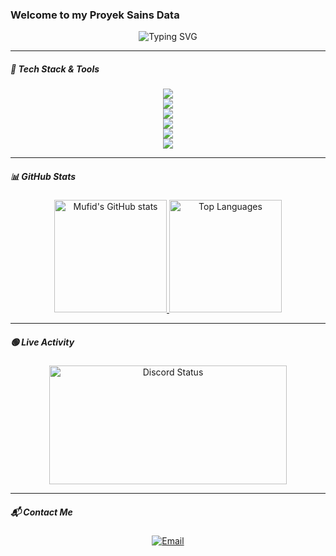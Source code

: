 ### Welcome to my Proyek Sains Data

<!-- Typing animation -->
<p align="center" style="background-color: transparent;">
  <img src="https://readme-typing-svg.demolab.com?font=Fira+Code&pause=1000&color=6793F7&width=435&lines=Hi%2C+everyone!+I'm+Ahmad+Mufid+Risqi.;Welcome+to+my+Github+profile!+&background=transparent" alt="Typing SVG" />
</p>

---

##### 🚀 Tech Stack & Tools

<p align="center" style="bacground-color: transparent;">
  <img src="https://skills.syvixor.com/api/icons?i=typescript,javascript,dart,php,nodejs,bun&theme=dark&background=transparent" /><br/>
  <img src="https://skills.syvixor.com/api/icons?i=react,nextjs,vue,nuxtjs,flutter,threejs&theme=dark&background=transparent" /><br/>
  <img src="https://skills.syvixor.com/api/icons?i=tailwind,express,nestjs,laravel,prisma,redis&theme=dark&background=transparent" /><br/>
  <img src="https://skills.syvixor.com/api/icons?i=mysql,postgresql,mongodb,firebase,drizzle,neon&theme=dark&background=transparent" /><br/>
  <img src="https://skills.syvixor.com/api/icons?i=supabase,docker,postman,git,figma,vite&theme=dark&background=transparent" /><br/>
  <img src="https://skills.syvixor.com/api/icons?i=unity,csharp&theme=dark&background=00000000" />
</p>

---

##### 📊 GitHub Stats

<p align="center">
  <a href="https://github.com/Mufid-031">
    <img height="180px" src="https://github-readme-stats.vercel.app/api?username=Mufid-031&theme=dracula&show_icons=true&hide_border=true&count_private=true" alt="Mufid's GitHub stats" />
    <img height="180px" src="https://github-readme-stats.vercel.app/api/top-langs/?username=Mufid-031&theme=dracula&hide_border=true&layout=compact" alt="Top Languages" />
  </a>
</p>

---

##### 🟢 Live Activity

<p align="center">
  <img src="https://lanyard.cnrad.dev/api/754215172905762837" width="380" height="190" alt="Discord Status" />
</p>

---

##### 📬 Contact Me

<p align="center">
  <a href="mailto:risqimufid50@gmail.com">
    <img src="https://img.shields.io/badge/-Gmail-%23333?style=for-the-badge&logo=gmail&logoColor=white" alt="Email" />
  </a>
</p>
